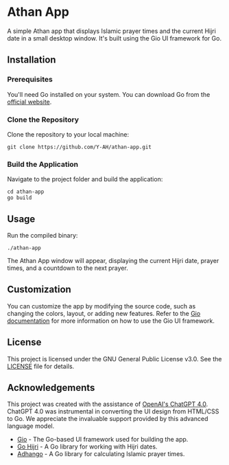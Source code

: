 # Athan App

A simple Athan app that displays Islamic prayer times and the current Hijri date in a small desktop window. It's built using the Gio UI framework for Go.

## Installation

### Prerequisites

You'll need Go installed on your system. You can download Go from the [official website](https://golang.org/dl/).

### Clone the Repository

Clone the repository to your local machine:

```shell
git clone https://github.com/Y-AH/athan-app.git
```


### Build the Application

Navigate to the project folder and build the application:

```shell
cd athan-app
go build
```


## Usage

Run the compiled binary:

```shell
./athan-app
```


The Athan App window will appear, displaying the current Hijri date, prayer times, and a countdown to the next prayer.

## Customization

You can customize the app by modifying the source code, such as changing the colors, layout, or adding new features. Refer to the [Gio documentation](https://gioui.org/docs/) for more information on how to use the Gio UI framework.

## License

This project is licensed under the GNU General Public License v3.0. See the [LICENSE](./LICENSE.md) file for details.

## Acknowledgements

This project was created with the assistance of [OpenAI's ChatGPT 4.0](https://www.openai.com/chatgpt). ChatGPT 4.0 was instrumental in converting the UI design from HTML/CSS to Go. We appreciate the invaluable support provided by this advanced language model.

- [Gio](https://gioui.org/) - The Go-based UI framework used for building the app.
- [Go Hijri](https://github.com/hablullah/go-hijri) - A Go library for working with Hijri dates.
- [Adhango](https://github.com/mnadev/adhango) - A Go library for calculating Islamic prayer times.



